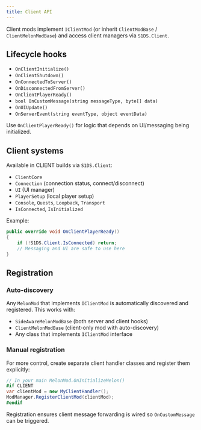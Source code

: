 ```yaml
---
title: Client API
---
```


Client mods implement `IClientMod` (or inherit `ClientModBase` / `ClientMelonModBase`) and access client managers via `S1DS.Client`.

## Lifecycle hooks

- `OnClientInitialize()`
- `OnClientShutdown()`
- `OnConnectedToServer()`
- `OnDisconnectedFromServer()`
- `OnClientPlayerReady()`
- `bool OnCustomMessage(string messageType, byte[] data)`
- `OnUIUpdate()`
- `OnServerEvent(string eventType, object eventData)`

Use `OnClientPlayerReady()` for logic that depends on UI/messaging being initialized.

## Client systems

Available in CLIENT builds via `S1DS.Client`:

- `ClientCore`
- `Connection` (connection status, connect/disconnect)
- `UI` (UI manager)
- `PlayerSetup` (local player setup)
- `Console`, `Quests`, `Loopback`, `Transport`
- `IsConnected`, `IsInitialized`

Example:

```csharp
public override void OnClientPlayerReady()
{
    if (!S1DS.Client.IsConnected) return;
    // Messaging and UI are safe to use here
}
```

## Registration

### Auto-discovery
Any `MelonMod` that implements `IClientMod` is automatically discovered and registered. This works with:

- `SideAwareMelonModBase` (both server and client hooks)
- `ClientMelonModBase` (client-only mod with auto-discovery)
- Any class that implements `IClientMod` interface

### Manual registration
For more control, create separate client handler classes and register them explicitly:

```csharp
// In your main MelonMod.OnInitializeMelon()
#if CLIENT
var clientMod = new MyClientHandler();
ModManager.RegisterClientMod(clientMod);
#endif
```

Registration ensures client message forwarding is wired so `OnCustomMessage` can be triggered.


